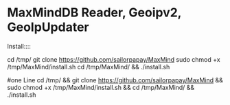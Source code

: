 # MaxMindDB Reader, Geoipv2, GeoIpUpdater

Install::::



cd /tmp/ 
git clone https://github.com/sailorpapay/MaxMind 
sudo chmod +x /tmp/MaxMind/install.sh 
cd /tmp/MaxMind/ && ./install.sh


#one Line
cd /tmp/ && git clone https://github.com/sailorpapay/MaxMind  && sudo chmod +x /tmp/MaxMind/install.sh && cd /tmp/MaxMind/ && ./install.sh
